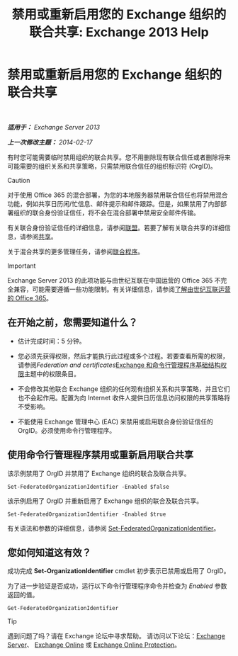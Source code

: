 ﻿---
title: '禁用或重新启用您的 Exchange 组织的联合共享: Exchange 2013 Help'
TOCTitle: 禁用或重新启用您的 Exchange 组织的联合共享
ms:assetid: d36490d8-0268-47b9-a6d4-e56427f1b02e
ms:mtpsurl: https://technet.microsoft.com/zh-cn/library/JJ657497(v=EXCHG.150)
ms:contentKeyID: 50491611
ms.date: 01/11/2018
mtps_version: v=EXCHG.150
ms.translationtype: HT
---

# 禁用或重新启用您的 Exchange 组织的联合共享

 

_**适用于：** Exchange Server 2013_

_**上一次修改主题：** 2014-02-17_

有时您可能需要临时禁用组织的联合共享。您不用删除现有联合信任或者删除将来可能需要的组织关系和共享策略，只需禁用联合信任的组织标识符 (OrgID)。

> [!CAUTION]
> 对于使用 Office 365 的混合部署，为您的本地服务器禁用联合信任也将禁用混合功能，例如共享日历闲/忙信息、邮件提示和邮件跟踪。但是，如果禁用了内部部署组织的联合身份验证信任，将不会在混合部署中禁用安全邮件传输。


有关联合身份验证信任的详细信息，请参阅[联盟](federation-exchange-2013-help.md)。若要了解有关联合共享的详细信息，请参阅[共享](sharing-exchange-2013-help.md)。

关于混合共享的更多管理任务，请参阅[联合程序](federation-procedures-exchange-2013-help.md)。

> [!important]
> Exchange Server 2013 的此项功能与由世纪互联在中国运营的 Office 365 不完全兼容，可能需要遵循一些功能限制。有关详细信息，请参阅<a href="https://go.microsoft.com/fwlink/?linkid=313640">了解由世纪互联运营的 Office 365</a>。


## 在开始之前，您需要知道什么？

  - 估计完成时间：5 分钟。

  - 您必须先获得权限，然后才能执行此过程或多个过程。若要查看所需的权限，请参阅*Federation and certificates*[Exchange 和命令行管理程序基础结构权限](exchange-and-shell-infrastructure-permissions-exchange-2013-help.md)主题中的权限条目。

  - 不会修改其他联合 Exchange 组织的任何现有组织关系和共享策略，并且它们也不会起作用。配置为向 Internet 收件人提供日历信息访问权限的共享策略将不受影响。

  - 不能使用 Exchange 管理中心 (EAC) 来禁用或启用联合身份验证信任的 OrgID。必须使用命令行管理程序。

## 使用命令行管理程序禁用或重新启用联合共享

该示例禁用了 OrgID 并禁用了 Exchange 组织的联合及联合共享。

    Set-FederatedOrganizationIdentifier -Enabled $false

该示例启用了 OrgID 并重新启用了 Exchange 组织的联合及联合共享。

    Set-FederatedOrganizationIdentifier -Enabled $true

有关语法和参数的详细信息，请参阅 [Set-FederatedOrganizationIdentifier](https://technet.microsoft.com/zh-cn/library/dd351037\(v=exchg.150\))。

## 您如何知道这有效？

成功完成 **Set-OrganizationIdentifier** cmdlet 初步表示已禁用或启用了 OrgID。

为了进一步验证是否成功，运行以下命令行管理程序命令并检查为 *Enabled* 参数返回的值。

    Get-FederatedOrganizationIdentifier

> [!tip]
> 遇到问题了吗？请在 Exchange 论坛中寻求帮助。 请访问以下论坛：<a href="https://go.microsoft.com/fwlink/p/?linkid=60612">Exchange Server</a>、 <a href="https://go.microsoft.com/fwlink/p/?linkid=267542">Exchange Online</a> 或 <a href="https://go.microsoft.com/fwlink/p/?linkid=285351">Exchange Online Protection</a>。

